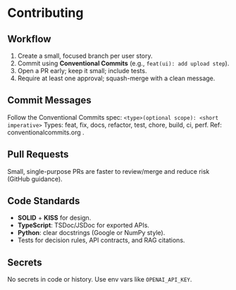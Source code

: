 # Contributing

## Workflow
1) Create a small, focused branch per user story.
2) Commit using **Conventional Commits** (e.g., `feat(ui): add upload step`).
3) Open a PR early; keep it small; include tests.
4) Require at least one approval; squash-merge with a clean message.

## Commit Messages
Follow the Conventional Commits spec:
`<type>(optional scope): <short imperative>`
Types: feat, fix, docs, refactor, test, chore, build, ci, perf.
Ref: conventionalcommits.org . 

## Pull Requests
Small, single-purpose PRs are faster to review/merge and reduce risk (GitHub guidance).

## Code Standards
- **SOLID** + **KISS** for design.
- **TypeScript**: TSDoc/JSDoc for exported APIs.
- **Python**: clear docstrings (Google or NumPy style).
- Tests for decision rules, API contracts, and RAG citations.

## Secrets
No secrets in code or history. Use env vars like `OPENAI_API_KEY`.
